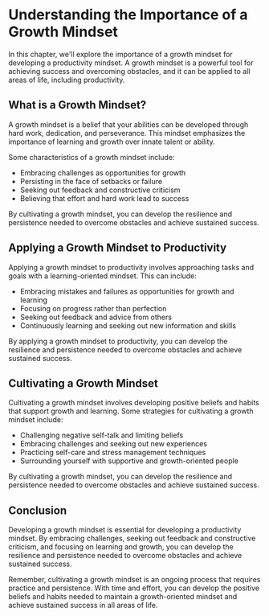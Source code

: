 Understanding the Importance of a Growth Mindset
==============================================================================================

In this chapter, we'll explore the importance of a growth mindset for developing a productivity mindset. A growth mindset is a powerful tool for achieving success and overcoming obstacles, and it can be applied to all areas of life, including productivity.

What is a Growth Mindset?
-------------------------

A growth mindset is a belief that your abilities can be developed through hard work, dedication, and perseverance. This mindset emphasizes the importance of learning and growth over innate talent or ability.

Some characteristics of a growth mindset include:

* Embracing challenges as opportunities for growth
* Persisting in the face of setbacks or failure
* Seeking out feedback and constructive criticism
* Believing that effort and hard work lead to success

By cultivating a growth mindset, you can develop the resilience and persistence needed to overcome obstacles and achieve sustained success.

Applying a Growth Mindset to Productivity
-----------------------------------------

Applying a growth mindset to productivity involves approaching tasks and goals with a learning-oriented mindset. This can include:

* Embracing mistakes and failures as opportunities for growth and learning
* Focusing on progress rather than perfection
* Seeking out feedback and advice from others
* Continuously learning and seeking out new information and skills

By applying a growth mindset to productivity, you can develop the resilience and persistence needed to overcome obstacles and achieve sustained success.

Cultivating a Growth Mindset
----------------------------

Cultivating a growth mindset involves developing positive beliefs and habits that support growth and learning. Some strategies for cultivating a growth mindset include:

* Challenging negative self-talk and limiting beliefs
* Embracing challenges and seeking out new experiences
* Practicing self-care and stress management techniques
* Surrounding yourself with supportive and growth-oriented people

By cultivating a growth mindset, you can develop the resilience and persistence needed to overcome obstacles and achieve sustained success.

Conclusion
----------

Developing a growth mindset is essential for developing a productivity mindset. By embracing challenges, seeking out feedback and constructive criticism, and focusing on learning and growth, you can develop the resilience and persistence needed to overcome obstacles and achieve sustained success.

Remember, cultivating a growth mindset is an ongoing process that requires practice and persistence. With time and effort, you can develop the positive beliefs and habits needed to maintain a growth-oriented mindset and achieve sustained success in all areas of life.
